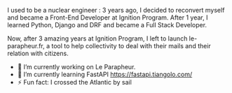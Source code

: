 I used to be a nuclear engineer : 3 years ago, I decided to reconvert myself and became a Front-End Developer at Ignition Program. After 1 year, I learned Python, Django and DRF and became a Full Stack Developer.

Now, after 3 amazing years at Ignition Program, I left to launch le-parapheur.fr, a tool to help collectivity to deal with their mails and their relation with citizens.

- 🔭 I’m currently working on Le Parapheur.
- 🌱 I’m currently learning FastAPI https://fastapi.tiangolo.com/
- ⚡ Fun fact: I crossed the Atlantic by sail

<!--
**Henribou/henribou** is a ✨ _special_ ✨ repository because its `README.md` (this file) appears on your GitHub profile.



- 🔭 I’m currently working on Le Parapheur.
- 🌱 I’m currently learning D
- 👯 I’m looking to collaborate on ...
- 🤔 I’m looking for help with ...
- 💬 Ask me about ...
- 📫 How to reach me: ...
- 😄 Pronouns: ...
- ⚡ Fun fact: ...
-->
